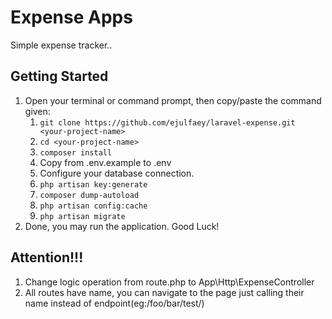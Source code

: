# Expense Apps

Simple expense tracker..

## Getting Started

1. Open your terminal or command prompt, then copy/paste the command given:
    1. `git clone https://github.com/ejulfaey/laravel-expense.git <your-project-name>`
    2. `cd <your-project-name>`
    3. `composer install`
    4.  Copy from .env.example to .env
    5.  Configure your database connection.
    6.  `php artisan key:generate`
    7.  `composer dump-autoload`
    8.  `php artisan config:cache`
    9.  `php artisan migrate`
2. Done, you may run the application. Good Luck!


## Attention!!!

1. Change logic operation from route.php to App\Http\ExpenseController
2. All routes have name, you can navigate to the page just calling their name instead of endpoint(eg:/foo/bar/test/)
